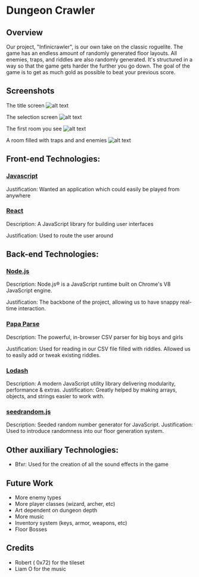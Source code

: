 # Dungeon Crawler
## Overview

  Our project, "Infinicrawler", is our own take on the classic roguelite. The game has an endless amount of randomly generated floor layouts. All enemies, traps, and riddles are also randomly generated. It's structured in a way so that the game gets harder the further you go down. The goal of the game is to get as much gold as possible to beat your previous score.
  
## Screenshots

The title screen
![alt text](https://i.imgur.com/gA7C82X.png)

The selection screen
![alt text](https://i.imgur.com/83YDm7j.png)

The first room you see
![alt text](https://i.imgur.com/bIZ0ibL.png)

A room filled with traps and and enemies 
![alt text](https://i.imgur.com/OU2XV3I.png)

## Front-end Technologies:
### [Javascript](https://www.javascript.com/)

Justification: Wanted an application which could easily be played from anywhere 

### [React](https://reactjs.org/)

Description: A JavaScript library for building user interfaces

Justification: Used to route the user around

## Back-end Technologies:

### [Node.js](https://nodejs.org/en/)

Description: Node.js® is a JavaScript runtime built on Chrome's V8 JavaScript engine.

Justification: The backbone of the project, allowing us to have snappy real-time interaction. 

### [Papa Parse](https://www.papaparse.com/)

Description: The powerful, in-browser CSV parser for big boys and girls

Justification: Used for reading in our CSV file filled with riddles. Allowed us to easily add or tweak existing riddles.

### [Lodash](https://lodash.com/)

Description: A modern JavaScript utility library delivering modularity, performance & extras.
Justification: Greatly helped by making arrays, objects, and strings easier to work with.

### [seedrandom.js](https://github.com/davidbau/seedrandom)

Description: Seeded random number generator for JavaScript.
Justification: Used to introduce randomness into our floor generation system.

## Other auxiliary Technologies:
- Bfxr: Used for the creation of all the sound effects in the game

## Future Work
- More enemy types
- More player classes (wizard, archer, etc)
- Art dependent on dungeon depth
- More music
- Inventory system (keys, armor, weapons, etc)
- Floor Bosses

## Credits
- Robert ( 0x72) for the tileset
- Liam O for the music
